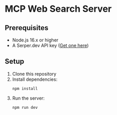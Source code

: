 # MCP Web Search Server

## Prerequisites

- Node.js 16.x or higher
- A Serper.dev API key ([Get one here](https://serper.dev/))

## Setup

1. Clone this repository
2. Install dependencies:
   ```
   npm install
   ```
3. Run the server:
   ```
   npm run dev
   ```